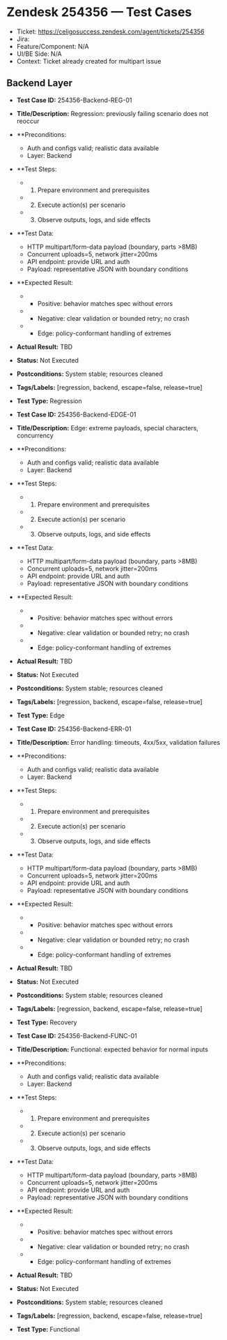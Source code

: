# Zendesk 254356 — Test Cases
- Ticket: https://celigosuccess.zendesk.com/agent/tickets/254356
- Jira: 
- Feature/Component: N/A
- UI/BE Side: N/A
- Context: Ticket already created for multipart issue

## Backend Layer
- **Test Case ID:** 254356-Backend-REG-01
- **Title/Description:** Regression: previously failing scenario does not reoccur
- **Preconditions:
  - Auth and configs valid; realistic data available
  - Layer: Backend
- **Test Steps:
  - 1) Prepare environment and prerequisites
  - 2) Execute action(s) per scenario
  - 3) Observe outputs, logs, and side effects
- **Test Data:
  - HTTP multipart/form-data payload (boundary, parts >8MB)
  - Concurrent uploads=5, network jitter=200ms
  - API endpoint: provide URL and auth
  - Payload: representative JSON with boundary conditions
- **Expected Result:
  - - Positive: behavior matches spec without errors
  - - Negative: clear validation or bounded retry; no crash
  - - Edge: policy-conformant handling of extremes
- **Actual Result:** TBD
- **Status:** Not Executed
- **Postconditions:** System stable; resources cleaned
- **Tags/Labels:** [regression, backend, escape=false, release=true]
- **Test Type:** Regression

- **Test Case ID:** 254356-Backend-EDGE-01
- **Title/Description:** Edge: extreme payloads, special characters, concurrency
- **Preconditions:
  - Auth and configs valid; realistic data available
  - Layer: Backend
- **Test Steps:
  - 1) Prepare environment and prerequisites
  - 2) Execute action(s) per scenario
  - 3) Observe outputs, logs, and side effects
- **Test Data:
  - HTTP multipart/form-data payload (boundary, parts >8MB)
  - Concurrent uploads=5, network jitter=200ms
  - API endpoint: provide URL and auth
  - Payload: representative JSON with boundary conditions
- **Expected Result:
  - - Positive: behavior matches spec without errors
  - - Negative: clear validation or bounded retry; no crash
  - - Edge: policy-conformant handling of extremes
- **Actual Result:** TBD
- **Status:** Not Executed
- **Postconditions:** System stable; resources cleaned
- **Tags/Labels:** [regression, backend, escape=false, release=true]
- **Test Type:** Edge

- **Test Case ID:** 254356-Backend-ERR-01
- **Title/Description:** Error handling: timeouts, 4xx/5xx, validation failures
- **Preconditions:
  - Auth and configs valid; realistic data available
  - Layer: Backend
- **Test Steps:
  - 1) Prepare environment and prerequisites
  - 2) Execute action(s) per scenario
  - 3) Observe outputs, logs, and side effects
- **Test Data:
  - HTTP multipart/form-data payload (boundary, parts >8MB)
  - Concurrent uploads=5, network jitter=200ms
  - API endpoint: provide URL and auth
  - Payload: representative JSON with boundary conditions
- **Expected Result:
  - - Positive: behavior matches spec without errors
  - - Negative: clear validation or bounded retry; no crash
  - - Edge: policy-conformant handling of extremes
- **Actual Result:** TBD
- **Status:** Not Executed
- **Postconditions:** System stable; resources cleaned
- **Tags/Labels:** [regression, backend, escape=false, release=true]
- **Test Type:** Recovery

- **Test Case ID:** 254356-Backend-FUNC-01
- **Title/Description:** Functional: expected behavior for normal inputs
- **Preconditions:
  - Auth and configs valid; realistic data available
  - Layer: Backend
- **Test Steps:
  - 1) Prepare environment and prerequisites
  - 2) Execute action(s) per scenario
  - 3) Observe outputs, logs, and side effects
- **Test Data:
  - HTTP multipart/form-data payload (boundary, parts >8MB)
  - Concurrent uploads=5, network jitter=200ms
  - API endpoint: provide URL and auth
  - Payload: representative JSON with boundary conditions
- **Expected Result:
  - - Positive: behavior matches spec without errors
  - - Negative: clear validation or bounded retry; no crash
  - - Edge: policy-conformant handling of extremes
- **Actual Result:** TBD
- **Status:** Not Executed
- **Postconditions:** System stable; resources cleaned
- **Tags/Labels:** [regression, backend, escape=false, release=true]
- **Test Type:** Functional
